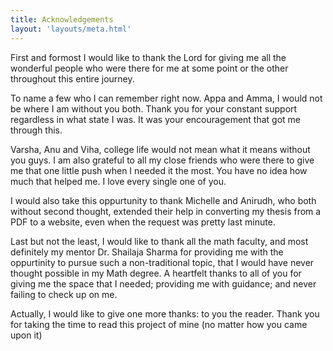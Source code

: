 ```yaml
---
title: Acknowledgements
layout: 'layouts/meta.html'
---
```


First and formost I would like to thank the Lord for giving me all the wonderful people who were there for me at some point or the other throughout this entire journey. 

To name a few who I can remember right now. Appa and Amma, I would not be where I am without you both. Thank you for your constant support regardless in what state I was. It was your encouragement that got me through this. 

Varsha, Anu and Viha, college life would not mean what it means without you guys. I am also grateful to all my close friends who were there to give me that one little push when I needed it the most. You have no idea how much that helped me. I love every single one of you. 

I would also take this oppurtunity to thank Michelle and Anirudh, who both without second thought, extended their help in converting my thesis from a PDF to a website, even when the request was pretty last minute. 

Last but not the least, I would like to thank all the math faculty, and most definitely my mentor Dr. Shailaja Sharma for providing me with the oppurtinity to pursue such a non-traditional topic, that I would have never thought possible in my Math degree. A heartfelt thanks to all of you for giving me the space that I needed; providing me with guidance; and never failing to check up on me. 

Actually, I would like to give one more thanks: to you the reader. Thank you for taking the time to read this project of mine (no matter how you came upon it)

